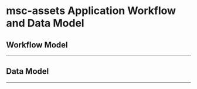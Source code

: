 # msc-assets Application Workflow and Data Model #


## Workflow Model ##

---




## Data Model ##

---
